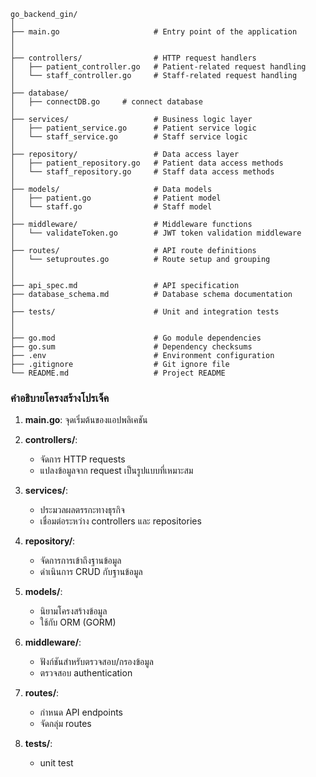 ```
go_backend_gin/
│
├── main.go                     # Entry point of the application
│
│
├── controllers/                # HTTP request handlers
│   ├── patient_controller.go   # Patient-related request handling
│   └── staff_controller.go     # Staff-related request handling
│
├── database/
│   ├── connectDB.go     # connect database
│   
├── services/                   # Business logic layer
│   ├── patient_service.go      # Patient service logic
│   └── staff_service.go        # Staff service logic
│
├── repository/                 # Data access layer
│   ├── patient_repository.go   # Patient data access methods
│   └── staff_repository.go     # Staff data access methods
│
├── models/                     # Data models
│   ├── patient.go              # Patient model
│   └── staff.go                # Staff model
│
├── middleware/                 # Middleware functions
│   └── validateToken.go        # JWT token validation middleware
│
├── routes/                     # API route definitions
│   └── setuproutes.go          # Route setup and grouping
│
│
├── api_spec.md                 # API specification
├── database_schema.md          # Database schema documentation
│
├── tests/                      # Unit and integration tests
│
│
├── go.mod                      # Go module dependencies
├── go.sum                      # Dependency checksums
├── .env                        # Environment configuration
├── .gitignore                  # Git ignore file
└── README.md                   # Project README
```

### คำอธิบายโครงสร้างโปรเจ็ค

1. **main.go**: จุดเริ่มต้นของแอปพลิเคชัน

2. **controllers/**: 
   - จัดการ HTTP requests
   - แปลงข้อมูลจาก request เป็นรูปแบบที่เหมาะสม

3. **services/**: 
   - ประมวลผลตรรกะทางธุรกิจ
   - เชื่อมต่อระหว่าง controllers และ repositories

4. **repository/**: 
   - จัดการการเข้าถึงฐานข้อมูล
   - ดำเนินการ CRUD กับฐานข้อมูล

5. **models/**: 
   - นิยามโครงสร้างข้อมูล
   - ใช้กับ ORM (GORM)

6. **middleware/**: 
   - ฟังก์ชันสำหรับตรวจสอบ/กรองข้อมูล
   - ตรวจสอบ authentication

7. **routes/**: 
   - กำหนด API endpoints
   - จัดกลุ่ม routes

8. **tests/**: 
    - unit test


